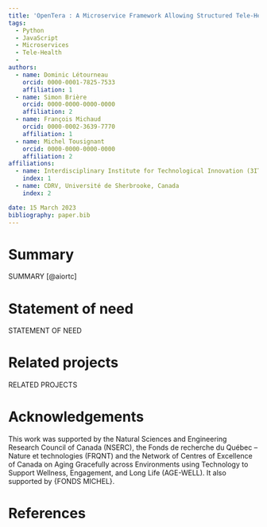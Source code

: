 ```yaml
---
title: 'OpenTera : A Microservice Framework Allowing Structured Tele-Health Session'
tags:
  - Python
  - JavaScript
  - Microservices
  - Tele-Health
  - 
authors:
  - name: Dominic Létourneau
    orcid: 0000-0001-7825-7533
    affiliation: 1
  - name: Simon Brière
    orcid: 0000-0000-0000-0000
    affiliation: 2    
  - name: François Michaud
    orcid: 0000-0002-3639-7770
    affiliation: 1
  - name: Michel Tousignant
    orcid: 0000-0000-0000-0000
    affiliation: 2  
affiliations:
  - name: Interdisciplinary Institute for Technological Innovation (3IT), Université de Sherbrooke, Canada
    index: 1
  - name: CDRV, Université de Sherbrooke, Canada
    index: 2

date: 15 March 2023
bibliography: paper.bib
---
```


# Summary
SUMMARY [@aiortc]

# Statement of need
STATEMENT OF NEED

# Related projects
RELATED PROJECTS

# Acknowledgements
This work was supported by the Natural Sciences and Engineering Research Council of Canada (NSERC), the Fonds de recherche du Québec – Nature et technologies (FRQNT) and the Network of Centres of Excellence of Canada on Aging Gracefully across Environments using Technology to Support Wellness, Engagement, and Long Life (AGE-WELL). It also supported by {FONDS MICHEL}.

# References

